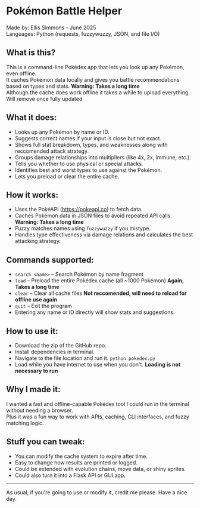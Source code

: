 Pokémon Battle Helper
===============

Made by: Ellis Simmons - June 2025  
Languages: Python (requests, fuzzywuzzy, JSON, and file I/O)

What is this?
-------------
This is a command-line Pokédex app that lets you look up any Pokémon, even offline.  
It caches Pokémon data locally and gives you battle recommendations based on types and stats. **Warning: Takes a long time**  
Although the cache does work offline it takes a while to upload everything. Will remove once fully updated

What it does:
-------------
- Looks up any Pokémon by name or ID.
- Suggests correct names if your input is close but not exact.
- Shows full stat breakdown, types, and weaknesses along with reccomended attack strategy.
- Groups damage relationships into multipliers (like 4x, 2x, immune, etc.).
- Tells you whether to use physical or special attacks.
- Identifies best and worst types to use against the Pokémon.
- Lets you preload or clear the entire cache.

How it works:
-------------
- Uses the PokéAPI (https://pokeapi.co) to fetch data.      
- Caches Pokémon data in JSON files to avoid repeated API calls. **Warning: Takes a long time**    
- Fuzzy matches names using `fuzzywuzzy` if you mistype.    
- Handles type effectiveness via damage relations and calculates the best attacking strategy.      

Commands supported:
-------------------
- `search <name>` – Search Pokémon by name fragment  
- `load` – Preload the entire Pokédex cache (all ~1000 Pokémon) **Again, Takes a long time**    
- `clear` – Clear all cache files  **Not reccomended, will need to reload for offline use again**
- `quit` – Exit the program  
- Entering any name or ID directly will show stats and suggestions.

How to use it:
------------------------
- Download the zip of the GitHub repo. 
- Install dependencies in terminal. 
- Navigate to the file location and run it. `python pokedex.py`   
- Load while you have internet to use when you don't. **Loading is not necessary to run** 

Why I made it:
--------------
I wanted a fast and offline-capable Pokédex tool I could run in the terminal without needing a browser.  
Plus it was a fun way to work with APIs, caching, CLI interfaces, and fuzzy matching logic.

Stuff you can tweak:
--------------------
- You can modify the cache system to expire after time.
- Easy to change how results are printed or logged.
- Could be extended with evolution chains, move data, or shiny sprites.
- Could also turn it into a Flask API or GUI app.

---
As usual, if you're going to use or modify it, credit me please. Have a nice day.
